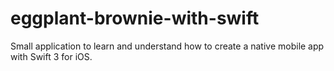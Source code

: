 # eggplant-brownie-with-swift
Small application to learn and understand how to create a native mobile app with Swift 3 for iOS.
